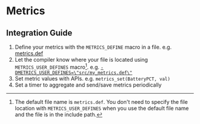 # Metrics

## Integration Guide

1. Define your metrics with the `METRICS_DEFINE` macro in a file. e.g. [metrics.def](metrics.def)
2. Let the compiler know where your file is located using `METRICS_USER_DEFINES`
   macro[^1]. e.g. [`-DMETRICS_USER_DEFINES=\"src/my_metrics.def\"`](https://github.com/onkwon/libmcu/blob/master/projects/runner.mk#L10)
3. Set metric values with APIs. e.g. `metrics_set(BatteryPCT, val)`
4. Set a timer to aggregate and send/save metrics periodically

[^1]: The default file name is `metrics.def`. You don't need to specify the file
location with `METRICS_USER_DEFINES` when you use the default file name and the
file is in the include path.
